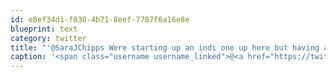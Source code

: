 ```yaml
---
id: e8ef34d1-f830-4b71-8eef-7787f6a16e8e
blueprint: text
category: twitter
title: "'@SaraJChipps Were starting up an indi one up here but having a tough time getting buy in from them (the independants)"
caption: '<span class="username username_linked">@<a href="https://twitter.com/SaraJChipps" title="sarajo">SaraJChipps</a></span> Were starting up an indi one up here but having a tough time getting buy in from them (the independants)'
---
```

